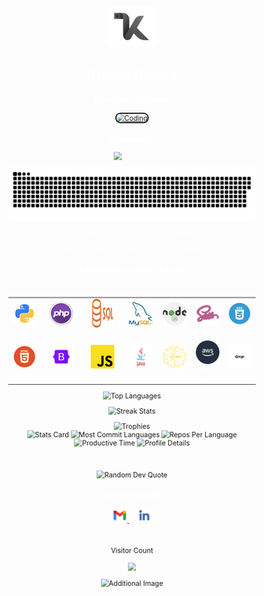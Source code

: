 <p align="center">
    <a href="https://github.com/khushdiyora" target="_blank">
        <img alt="logo" width="100" height="auto" src="assets/khush.png" />
    </a>
</p>
<h1 align="center" style="color: white;">Khush Diyora</h1>
<h3 align="center" style="color: white;">Computer Engineer</h3>

<p align="center">
    <a href="#" target="_blank">
        <img alt="Coding" width="300" height="auto" src="assets/khush.gif" style="border-radius: 15px; border: 2px solid #000;" />
    </a>
</p>

<h3 align="center" style="color: white;">My Interests</h3>
<p align="center" style="color: white;">
    <img src="https://readme-typing-svg.demolab.com/?lines=Artificial%20Intelligence;Machine%20Learning;Deep%20Learning;FrontEnd%20Development;Data%20Science;Computer%20Vision&font=Fira%20Code&center=true&width=380&height=50&duration=1000&pause=1000&color=#6A5ACD" alt="Interests">
</p>

<p align="center" style="color: white;">
  <a href="https://github.com/khushdiyora">
    <img src="assets/contributions.svg" />
  </a>
</p>

<p align="center" style="color: white;">Currently working on - Private Projects</p>
<p align="center" style="color: white;">Currently learning - Artificial Intelligence and Machine Learning</p>

<h3 align="center" style="color: white;">Languages in which I work</h3>
<br>
<div align="center">
   <table>
  <tr>
    <td align="center" width="96">
        <img src="assets/python.png" width="48" height="48" alt="Python" />
        <br><span style="color: white;">Python</span>
    </td>
    <td align="center" width="96">
        <img src="assets/php-icon-2048x2048-zjxns1zh.png" width="48" height="48" alt="PHP" />
        <br><span style="color: white;">PHP</span>
    </td>
    <td align="center" width="96">
        <img src="assets/Sql_data_base_with_logo.png" width="48" height="60" alt="PL/SQL" />
        <br><span style="color: white;">SQL</span>
    </td>
    <td align="center" width="96">
        <img src="assets/mysql.png" width="48" height="48" alt="MySQL" />
        <br><span style="color: white;">MySQL</span>
    </td>
    <td align="center" width="96">
        <img src="assets/node-js.png" width="48" height="48" alt="Node.js" />
        <br><span style="color: white;">Node.js</span>
    </td>
    <td align="center" width="96">
        <img src="assets/scss.png" width="48" height="48" alt="SCSS" />
        <br><span style="color: white;">SCSS</span>
    </td>
    <td align="center" width="96">
        <img src="assets/csss.png" width="48" height="48" alt="CSS" />
        <br><span style="color: white;">CSS</span>
    </td>
  </tr>
  <tr>
    <td align="center" width="96">
        <img src="assets/html5.png" width="48" height="48" alt="HTML" />
        <br><span style="color: white;">HTML</span>
    </td>
    <td align="center" width="96">
        <img src="assets/bootstrap.png" width="48" height="48" alt="Bootstrap" />
        <br><span style="color: white;">Bootstrap</span>
    </td>
    <td align="center" width="96">
        <img src="assets/javascript.png" width="48" height="48" alt="JavaScript" />
        <br><span style="color: white;">JavaScript</span>
    </td>
    <td align="center" width="96">
        <img src="assets/javaa.png" width="48" height="48" alt="Java" />
        <br><span style="color: white;">Java</span>
    </td>
    <td align="center" width="96">
        <img src="assets/AI-ML.png" width="48" height="48" alt="AI-ML" />
        <br><span style="color: white;">AI-ML</span>
    </td>
    <td align="center" width="96">
        <img src="assets/aws.png" width="48" height="48" alt="AWS" />
        <br><span style="color: white;">AWS Basics</span>
    </td>
    <td align="center" width="96">
        <img src="assets/django.png" width="48" height="48" alt="DJango" />
        <br><span style="color: white;">Django</span>
    </td>
  </tr>
</table>
</div>


<p align="center">
    <img src="https://github-readme-stats.vercel.app/api/top-langs?username=khushdiyora&hide_border=true&no-bg=true&no-frame=true&layout=compact&theme=transparent&hide=html,css,pug" alt="Top Languages" />
</p>
<p align="center">
    <img src="https://github-readme-streak-stats.herokuapp.com/?user=khushdiyora&hide_border=true&theme=transparent" alt="Streak Stats" />
</p>

<div align="center">
    <img src="https://github-profile-trophy.vercel.app/?username=khushdiyora&no-bg=true&no-frame=true&title=-Reviews,-PullRequest&row=2&column=3" alt="Trophies" />
</div>

<div align="center">
    <img src="https://github-profile-summary-cards.vercel.app/api/cards/stats?username=khushdiyora&theme=transparent" height="180em" alt="Stats Card" />
    <img src="http://github-profile-summary-cards.vercel.app/api/cards/most-commit-language?username=khushdiyora&theme=transparent&exclude=CSS,Jupyter%20Notebook" height="180em" alt="Most Commit Languages" />
    <img src="http://github-profile-summary-cards.vercel.app/api/cards/repos-per-language?username=khushdiyora&theme=transparent&exclude=CSS,Jupyter%20Notebook" height="180em" alt="Repos Per Language" />
    <img src="http://github-profile-summary-cards.vercel.app/api/cards/productive-time?username=khushdiyora&theme=transparent&utcOffset=5.30" height="180em" alt="Productive Time" />
    <img src="https://github-profile-summary-cards.vercel.app/api/cards/profile-details?username=khushdiyora&theme=transparent" height="180em" alt="Profile Details" />
</div>
<br>
<br>
<p align="center">
    <img src="https://quotes-github-readme.vercel.app/api?type=horizontal&theme=transparent" alt="Random Dev Quote" />
</p>

<h3 align="center" style="color: white;">Connect with Me</h3>
<p align="center">
    <a href="mailto:khushdiyora55@gmail.com" target="_blank">
        <img src="assets/gmail.png" alt="Gmail" height="30" width="30" style="border-radius: 50%;" />
    </a>&nbsp;&nbsp;&nbsp;
    <a href="https://linkedin.com/in/khushdiyora/" target="_blank">
        <img src="assets/linkedin.png" alt="LinkedIn" height="30" width="30" style="border-radius: 50%;" />
    </a>
</p>

<br>
<p align="center"> 
Visitor Count<br>
    <br>
  <img src="https://profile-counter.glitch.me/khushdiyora/count.svg"/>
<p align="center">
    <img src="https://github.com/user-attachments/assets/bdcbaae8-8fe2-43cf-8047-4cec63f94f98" alt="Additional Image" />
</p>
